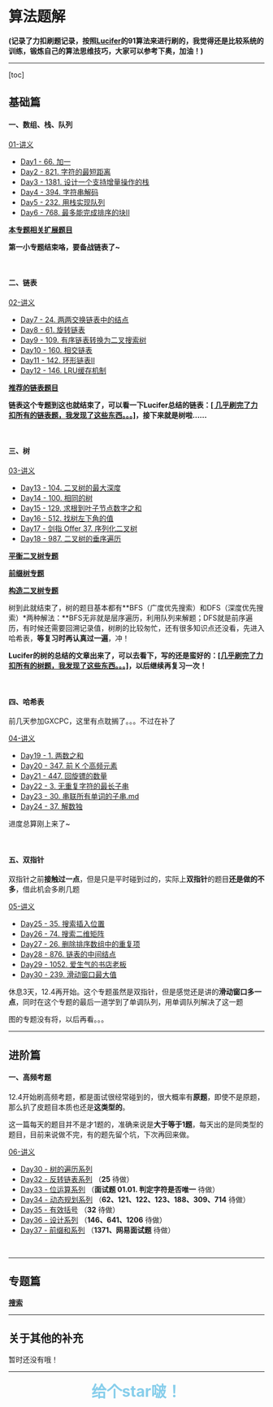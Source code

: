 # 算法题解

**(记录了力扣刷题记录，按照[Lucifer](https://github.com/azl397985856)的91算法来进行刷的，我觉得还是比较系统的训练，锻炼自己的算法思维技巧，大家可以参考下奥，加油！)**

<hr>

[toc]

## 基础篇

#### 一、数组、栈、队列

[01-讲义](./lecture/01-basic.md)

-   [Day1 - 66. 加一](./solution/基础/数组、栈、队列/Day1-66.加一.md)
-   [Day2 - 821. 字符的最短距离](./solution/基础/数组、栈、队列/Day2-821.字符的最短距离.md)
-   [Day3 - 1381. 设计一个支持增量操作的栈](./solution/基础/数组、栈、队列/Day3-1381.设计一个支持增量操作的栈.md)
-   [Day4 - 394. 字符串解码](./solution/基础/数组、栈、队列/Day4-394.字符串解码.md)
-   [Day5 - 232. 用栈实现队列](./solution/基础/数组、栈、队列/Day5-232.用栈实现队列.md)
-   [Day6 - 768. 最多能完成排序的块II](./solution/基础/数组、栈、队列/Day6-768.最多能完成排序的块II.md)

**[本专题相关扩展题目](./solution/基础/数组、栈、队列/优质题目.md)**

**第一小专题结束咯，要备战链表了~**

<br>

#### 二、链表

[02-讲义](./lecture/02-basic.md)

-   [Day7 - 24. 两两交换链表中的结点](./solution/基础/链表/Day7-24.两两交换链表中的结点.md)
-   [Day8 - 61. 旋转链表](./solution/基础/链表/Day8-61.旋转链表.md)
-   [Day9 - 109. 有序链表转换为二叉搜索树](./solution/基础/链表/Day9-109.有序链表转换为二叉搜索树.md)
-   [Day10 - 160. 相交链表](./solution/基础/链表/Day10-160.相交链表.md)
-   [Day11 - 142. 环形链表II](./solution/基础/链表/Day11-142.环形链表II.md)
-   [Day12 - 146. LRU缓存机制](./solution/基础/链表/Day12-146.LRU缓存机制.md)

**[推荐的链表题目](./other/有关链表的推荐题目.md)**

**链表这个专题到这也就结束了，可以看一下Lucifer总结的链表：[[ 几乎刷完了力扣所有的链表题，我发现了这些东西。。。]](https://lucifer.ren/blog/2020/11/08/linked-list/)，接下来就是树啦......**

<br>

#### 三、树

[03-讲义](./lecture/03-basic.md)

-   [Day13 - 104. 二叉树的最大深度](./solution/基础/树/Day13-104.二叉树的最大深度.md)
-   [Day14 - 100. 相同的树](./solution/基础/树/Day14-100.相同的树.md)
-   [Day15 - 129. 求根到叶子节点数字之和](./solution/基础/树/Day15-129.求根到叶子节点数字之和.md)
-   [Day16 - 512. 找树左下角的值](./solution/基础/树/Day16-512.找树左下角的值.md)
-   [Day17 - 剑指 Offer 37. 序列化二叉树](./solution/基础/树/Day17-剑指Offer37.序列化二叉树.md)
-   [Day18 - 987. 二叉树的垂序遍历](./solution/基础/树/Day18-987.二叉树的垂序遍历.md)

**[平衡二叉树专题](./topic/balanced-tree.md)**

**[前缀树专题](./topic/trie.md)**

**[构造二叉树专题](./topic/construct-binary-tree.md)**

树到此就结束了，树的题目基本都有**BFS（广度优先搜索）和DFS（深度优先搜索）*两种解法：**BFS无非就是层序遍历，利用队列来解题；DFS就是前序遍历，有时候还需要回溯记录值，树刷的比较匆忙，还有很多知识点还没看，先进入哈希表，**等复习时再认真过一遍**，冲！

**Lucifer的树的总结的文章出来了，可以去看下，写的还是蛮好的：[[几乎刷完了力扣所有的树题，我发现了这些东西。。。]](https://lucifer.ren/blog/2020/11/23/tree/)，以后继续再复习一次！**

<br>

#### 四、哈希表

前几天参加GXCPC，这里有点耽搁了。。。不过在补了

[04-讲义](./lecture/04-basic.md)

-   [Day19 - 1. 两数之和](./solution/基础/哈希表/Day19-1.两数之和.md)
-   [Day20 - 347. 前 K 个高频元素](./solution/基础/哈希表/Day20-347.前K个高频元素.md)
-   [Day21 - 447. 回旋镖的数量](./solution/基础/哈希表/Day21-447.回旋镖的数量.md)
-   [Day22 - 3. 无重复字符的最长子串](./solution/基础/哈希表/Day22-3.无重复字符的最长子串.md)
-   [Day23 - 30. 串联所有单词的子串.md](./solution/基础/哈希表/Day23-30.串联所有单词的子串.md)
-   [Day24 - 37. 解数独](./solution/基础/哈希表/Day24-37.解数独.md)

进度总算刚上来了~

<br>

#### 五、双指针

双指针之前**接触过一点**，但是只是平时碰到过的，实际上**双指针**的题目**还是做的不多**，借此机会多刷几题

[05-讲义](./lecture/05-basic.md)

-   [Day25 - 35. 搜索插入位置](./solution/基础/双指针/Day25-35.搜索插入位置.md)
-   [Day26 - 74. 搜索二维矩阵](./solution/基础/双指针/Day26-74.搜索二维矩阵.md)
-   [Day27 - 26. 删除排序数组中的重复项](./solution/基础/双指针/Day27-26.删除排序数组中的重复项.md)
-   [Day28 - 876. 链表的中间结点](./solution/基础/双指针/Day28-876.链表的中间结点.md)
-   [Day29 - 1052. 爱生气的书店老板](./solution/基础/双指针/Day29-1052.爱生气的书店老板.md)
-   [Day30 - 239. 滑动窗口最大值](./solution/基础/双指针/Day30-239.滑动窗口最大值.md)

休息3天，12.4再开始。这个专题虽然是双指针，但是感觉还是讲的**滑动窗口多一点**，同时在这个专题的最后一道学到了单调队列，用单调队列解决了这一题

图的专题没有将，以后再看。。。

<hr>

## 进阶篇

#### 一、高频考题

12.4开始刷高频考题，都是面试很经常碰到的，很大概率有**原题**，即使不是原题，那么扒了皮题目本质也还是**这类型的**。

这一篇每天的题目并不是才1题的，准确来说是**大于等于1题**，每天出的是同类型的题目，目前来说做不完，有的题先留个坑，下次再回来做。

[06-讲义](./lecture/06-basic.md)

-   [Day30 - 树的遍历系列](./solution/进阶/高频考题/Day31-树的遍历系列.md)
-   [Day32 - 反转链表系列](./solution/进阶/高频考题/Day32-反转链表系列.md) （**25** 待做）
-   [Day33 - 位运算系列](./solution/进阶/高频考题/Day33-位运算系列.md) （**面试题 01.01. 判定字符是否唯一** 待做）
-   [Day34 - 动态规划系列](./solution/进阶/高频考题/Day34-动态规划系列.md) （**62、121、122、123、188、309、714** 待做）
-   [Day35 - 有效括号](./solution/进阶/高频考题/Day35-有效括号.md) （**32** 待做）
-   [Day36 - 设计系列](./solution/进阶/高频考题/Day36-设计系列.md) （**146、641、1206** 待做）
-   [Day37 - 前缀和系列](./solution/进阶/高频考题/Day37-前缀和系列.md) （**1371、网易面试题** 待做）

<br>

<hr>

## 专题篇

**[搜索](https://github.com/leetcode-pp/91alg-2/blob/master/lecture/topic-search.md)**

<hr>

## 关于其他的补充

暂时还没有哦！

<hr>

<center style="color: skyblue; font-size: 30px; font-weight: bold;">给个star啵！</center>